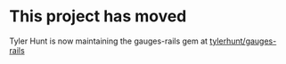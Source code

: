 # This project has moved

Tyler Hunt is now maintaining the gauges-rails gem at [tylerhunt/gauges-rails](https://github.com/tylerhunt/gauges-rails)

